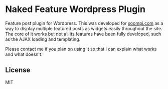 # Naked Feature Wordpress Plugin

Feature post plugin for Wordpress. This was developed for [soompi.com](www.soompi.com) as a way to display multiple featured posts as widgets easily throughout the site. The core of it works but not all its features have been fully developed, such as the AJAX loading and templating.

Please contact me if you plan on using it so that I can explain what works and what doesn't.

## License
MIT